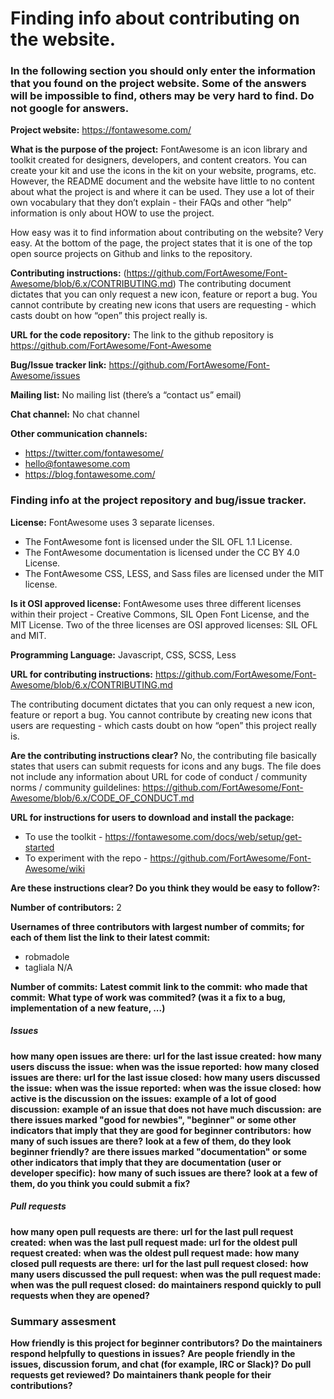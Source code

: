 # Finding info about contributing on the website.

### In the following section you should only enter the information that you found on the project website. Some of the answers will be impossible to find, others may be very hard to find. Do not google for answers.

**Project website:** https://fontawesome.com/

**What is the purpose of the project:** FontAwesome is an icon library and toolkit created for designers, developers, and content creators. You can create your kit and use the icons in the kit on your website, programs, etc. However, the README document and the website have little to no content about what the project is and where it can be used. They use a lot of their own vocabulary that they don’t explain - their FAQs and other “help” information is only about HOW to use the project. 

How easy was it to find information about contributing on the website? Very easy. At the bottom of the page, the project states that it is one of the top open source projects on Github and links to the repository.  

**Contributing instructions:**
(https://github.com/FortAwesome/Font-Awesome/blob/6.x/CONTRIBUTING.md)
The contributing document dictates that you can only request a new icon, feature or report a bug. 
You cannot contribute by creating new icons that users are requesting - which casts doubt on how “open” this project really is. 

**URL for the code repository:** The link to the github repository is https://github.com/FortAwesome/Font-Awesome

**Bug/Issue tracker link:** https://github.com/FortAwesome/Font-Awesome/issues

**Mailing list:** No mailing list (there’s a “contact us” email)

**Chat channel:** No chat channel

**Other communication channels:** 
* https://twitter.com/fontawesome/
* hello@fontawesome.com
* https://blog.fontawesome.com/



### Finding info at the project repository and bug/issue tracker.

**License:** FontAwesome uses 3 separate licenses. 
* The FontAwesome font is licensed under the SIL OFL 1.1 License. 
* The FontAwesome documentation is licensed under the CC BY 4.0 License. 
* The FontAwesome CSS, LESS, and Sass files are licensed under the MIT license. 

**Is it OSI approved license:** FontAwesome uses three different licenses within their project - Creative Commons, SIL Open Font License, and the MIT License. Two of the three licenses are OSI approved licenses: SIL OFL and MIT. 

**Programming Language:** Javascript, CSS, SCSS, Less

**URL for contributing instructions:** https://github.com/FortAwesome/Font-Awesome/blob/6.x/CONTRIBUTING.md

The contributing document dictates that you can only request a new icon, feature or report a bug. 
You cannot contribute by creating new icons that users are requesting - which casts doubt on how “open” this project really is. 

**Are the contributing instructions clear?** No, the contributing file basically states that users can submit requests for icons and any bugs. The file does not include any information about 
URL for code of conduct / community norms / community guildelines:
https://github.com/FortAwesome/Font-Awesome/blob/6.x/CODE_OF_CONDUCT.md

**URL for instructions for users to download and install the package:**

* To use the toolkit - https://fontawesome.com/docs/web/setup/get-started
* To experiment with the repo - https://github.com/FortAwesome/Font-Awesome/wiki

**Are these instructions clear? Do you think they would be easy to follow?:**

**Number of contributors:** 2

**Usernames of three contributors with largest number of commits; for each of them list the link to their latest commit:**
* robmadole
* tagliala
N/A

**Number of commits:** 
**Latest commit**
**link to the commit:**
**who made that commit:**
**What type of work was commited? (was it a fix to a bug, implementation of a new feature, ...)**


##### Issues
**how many open issues are there:**
**url for the last issue created:**
**how many users discuss the issue:**
**when was the issue reported:**
**how many closed issues are there:**
**url for the last issue closed:**
**how many users discussed the issue:**
**when was the issue reported:**
**when was the issue closed:**
**how active is the discussion on the issues:**
**example of a lot of good discussion:**
**example of an issue that does not have much discussion:**
**are there issues marked "good for newbies", "beginner" or some other indicators that imply that they are good for beginner contributors:**
**how many of such issues are there?**
**look at a few of them, do they look beginner friendly?**
**are there issues marked "documentation" or some other indicators that imply that they are documentation (user or developer specific):**
**how many of such issues are there?**
**look at a few of them, do you think you could submit a fix?**


##### Pull requests
**how many open pull requests are there:**
**url for the last pull request created:**
**when was the last pull request made:**
**url for the oldest pull request created:**
**when was the oldest pull request made:**
**how many closed pull requests are there:**
**url for the last pull request closed:**
**how many users discussed the pull request:**
**when was the pull request made:**
**when was the pull request closed:**
**do maintainers respond quickly to pull requests when they are opened?**


### Summary assesment
**How friendly is this project for beginner contributors?**
**Do the maintainers respond helpfully to questions in issues?**
**Are people friendly in the issues, discussion forum, and chat (for example, IRC or Slack)?**
**Do pull requests get reviewed?**
**Do maintainers thank people for their contributions?**

